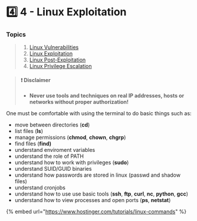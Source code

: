 # 4️⃣ 4 - Linux Exploitation

### Topics

> 1. [Linux Vulnerabilities](4.1-linux-vulnerabilities.md)
> 2. [Linux Exploitation](4.2-linux-exploitation.md)
> 3. [Linux Post-Exploitation](4.3-linux-post-exploitation.md)
> 4. [Linux Privilege Escalation](4.4-linux-privilege-escalation/)

> #### ❗ Disclaimer
>
> * **Never use tools and techniques on real IP addresses, hosts or networks without proper authorization!**

One must be comfortable with using the terminal to do basic things such as:

* move between directories (**cd**)
* list files (**ls**)
* manage permissions (**chmod**, **chown**, **chgrp**)
* find files (**find)**
* understand enviroment variables
* understand the role of PATH
* understand how to work with privileges (**sudo**)
* understand SUID/GUID binaries
* understand how passwords are stored in linux (passwd and shadow files)
* understand cronjobs
* understand how to use use basic tools (**ssh**, **ftp**, **curl**, **nc**, **python**, **gcc**)
* understand how to view processes and open ports (**ps**, **netstat**)

{% embed url="https://www.hostinger.com/tutorials/linux-commands" %}
